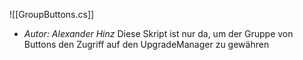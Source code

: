 ![[GroupButtons.cs]]
- *Autor: Alexander Hinz*
Diese Skript ist nur da, um der Gruppe von Buttons den Zugriff auf den UpgradeManager zu gewähren
